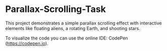# Parallax-Scrolling-Task

This project demonstrates a simple parallax scrolling effect with interactive elements like floating aliens, a rotating Earth, and shooting stars.

To visualize the code you can use the online IDE: CodePen (https://codepen.io).

